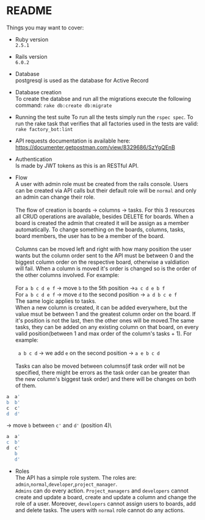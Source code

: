 # README
Things you may want to cover:

* Ruby version\
`2.5.1`

* Rails version\
`6.0.2`

* Database\
postgresql is used as the database for Active Record

* Database creation\
 To create the databse and run all the migrations execute the following command: `rake db:create db:migrate`

* Running the test suite
  To run all the tests simply run the `rspec spec`.
  To run the rake task that verifies that all factories used in the tests are valid: `rake factory_bot:lint`
  
* API requests documentation is available here: https://documenter.getpostman.com/view/8329686/SzYgQEnB
* Authentication
\
Is made by JWT tokens as this is an RESTful API.

* Flow\
A user with admin role must be created from the rails console. Users can be created via API calls but their default role will be `normal` and only an admin can change their role.\
\
The flow of creation is boards -> columns -> tasks\. For this 3 resources all CRUD operations are available, besides DELETE for boards. When a board is created the admin that created it will be assign as a member automatically. To change something on the boards, columns, tasks, board members, the user has to be a member of the board.\
\
Columns can be moved left and right with how many position the user wants but the column order sent to the API must be between 0 and the biggest column order on the respective board, otherwise a valdiation will fail. When a column is moved it's order is changed so is the order of the other columns  involved. For example: \
\
For `a b c d e f` -> move `b` to the 5th position ->`a c d e b f`\
For `a b c d e f` -> move `d` to the second position -> `a d b c e f`\
The same logic applies to tasks.
\
When a new column is created, it can be added everywhere, but the value msut be between 1 and the greatest column order on the board. If it's position is not the last, then the other ones will be moved.The same tasks, they can be added on any existing column on that board, on every valid position(between 1 and max order of the column's tasks + 1). For example: \
\
` a b c d` -> we add `e` on the second position -> `a e b c d` \
\
Tasks can also be moved between columns(if task order will not be specified, there might be errors as the task order can be greater than the new column's biggest task order) and there will be changes on both of them.
```ruby
a  a'
b  b'
c  c'
d  d'
```
-> move `b` between `c'` and `d'` (position 4)\
```ruby
a  a'
c  b'
d  c'
   b
   d'
```
* Roles\
The API has a simple role system. The roles are: `admin`,`normal`,`developer`,`project_manager`.\
`Admins` can do every action. `Project_managers` and `developers` cannot create and update a board, create and update a column and change the role of a user. Moreover, `developers` cannot assign users to boards, add and delete tasks.
The users with `normal` role cannot do any actions.

